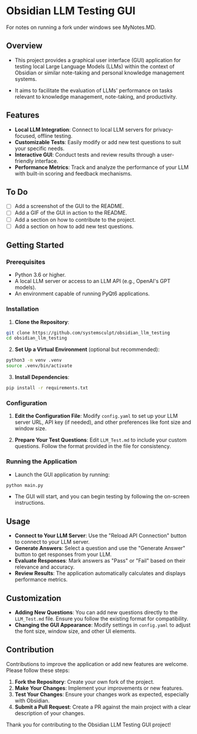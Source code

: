 # Obsidian LLM Testing GUI

For notes on running a fork under windows see MyNotes.MD.

## Overview

- This project provides a graphical user interface (GUI) application for testing local Large Language Models (LLMs) within the context of Obsidian or similar note-taking and personal knowledge management systems.

- It aims to facilitate the evaluation of LLMs' performance on tasks relevant to knowledge management, note-taking, and productivity.

## Features

- **Local LLM Integration**: Connect to local LLM servers for privacy-focused, offline testing.
- **Customizable Tests**: Easily modify or add new test questions to suit your specific needs.
- **Interactive GUI**: Conduct tests and review results through a user-friendly interface.
- **Performance Metrics**: Track and analyze the performance of your LLM with built-in scoring and feedback mechanisms.

## To Do

- [ ] Add a screenshot of the GUI to the README.
- [ ] Add a GIF of the GUI in action to the README.
- [ ] Add a section on how to contribute to the project.
- [ ] Add a section on how to add new test questions.

## Getting Started

### Prerequisites

- Python 3.6 or higher.
- A local LLM server or access to an LLM API (e.g., OpenAI's GPT models).
- An environment capable of running PyQt6 applications.

### Installation

1. **Clone the Repository**:

```bash
git clone https://github.com/systemsculpt/obsidian_llm_testing
cd obsidian_llm_testing
```

2. **Set Up a Virtual Environment** (optional but recommended):

```bash
python3 -m venv .venv
source .venv/bin/activate
```

3. **Install Dependencies**:

```bash
pip install -r requirements.txt
```

### Configuration

1. **Edit the Configuration File**: Modify `config.yaml` to set up your LLM server URL, API key (if needed), and other preferences like font size and window size.

2. **Prepare Your Test Questions**: Edit `LLM_Test.md` to include your custom questions. Follow the format provided in the file for consistency.

### Running the Application

- Launch the GUI application by running:

```bash
python main.py
```

- The GUI will start, and you can begin testing by following the on-screen instructions.

## Usage

- **Connect to Your LLM Server**: Use the "Reload API Connection" button to connect to your LLM server.
- **Generate Answers**: Select a question and use the "Generate Answer" button to get responses from your LLM.
- **Evaluate Responses**: Mark answers as "Pass" or "Fail" based on their relevance and accuracy.
- **Review Results**: The application automatically calculates and displays performance metrics.

## Customization

- **Adding New Questions**: You can add new questions directly to the `LLM_Test.md` file. Ensure you follow the existing format for compatibility.
- **Changing the GUI Appearance**: Modify settings in `config.yaml` to adjust the font size, window size, and other UI elements.

## Contribution

Contributions to improve the application or add new features are welcome. Please follow these steps:

1. **Fork the Repository**: Create your own fork of the project.
2. **Make Your Changes**: Implement your improvements or new features.
3. **Test Your Changes**: Ensure your changes work as expected, especially with Obsidian.
4. **Submit a Pull Request**: Create a PR against the main project with a clear description of your changes.

Thank you for contributing to the Obsidian LLM Testing GUI project!
